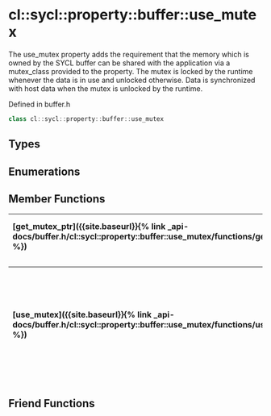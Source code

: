---
---
# cl::sycl::property::buffer::use_mutex

The use_mutex property adds the requirement that the memory which is owned by the SYCL buffer can be shared with the application via a mutex_class provided to the property. The mutex is locked by the runtime whenever the data is in use and unlocked otherwise. Data is synchronized with host data when the mutex is unlocked by the runtime. 

Defined in buffer.h

```cpp
class cl::sycl::property::buffer::use_mutex
```

## Types

## Enumerations

## Member Functions

| [get_mutex_ptr]({{site.baseurl}}{% link _api-docs/buffer.h/cl::sycl::property::buffer::use_mutex/functions/get_mutex_ptr/index.md %}) | Retrieve the mutex provided on construction.  |
| :--- | :--- |

| [use_mutex]({{site.baseurl}}{% link _api-docs/buffer.h/cl::sycl::property::buffer::use_mutex/functions/use_mutex/index.md %}) | Constructs a SYCL  property instance with a reference to mutexRef parameter provided. use_mutex |
| :--- | :--- |


## Friend Functions

